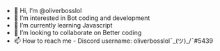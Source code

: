 - 👋 Hi, I’m @oliverbosslol
- 👀 I’m interested in Bot coding and development
- 🌱 I’m currently learning Javascript
- 💞️ I’m looking to collaborate on Better coding
- 📫 How to reach me - Discord username: oliverbosslol¯\_(ツ)_/¯#5439

<!---
oliverbosslol/oliverbosslol is a ✨ special ✨ repository because its `README.md` (this file) appears on your GitHub profile.
You can click the Preview link to take a look at your changes.
--->
